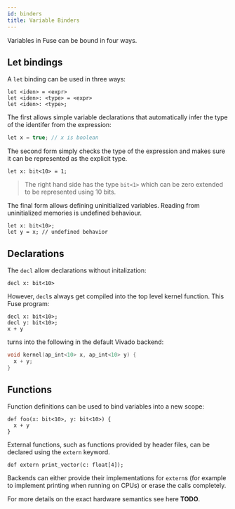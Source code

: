 ```yaml
---
id: binders
title: Variable Binders
---
```


Variables in Fuse can be bound in four ways.

## Let bindings

A `let` binding can be used in three ways:

```
let <iden> = <expr>
let <iden>: <type> = <expr>
let <iden>: <type>;
```

The first allows simple variable declarations that automatically infer the
type of the identifer from the expression:

```C
let x = true; // x is boolean
```

The second form simply checks the type of the expression and makes sure it
can be represented as the explicit type.

```
let x: bit<10> = 1;
```

> The right hand side has the type `bit<1>` which can be zero extended to be
> represented using 10 bits.

The final form allows defining uninitialized variables. Reading from uninitialized
memories is undefined behaviour.

```
let x: bit<10>;
let y = x; // undefined behavior
```

## Declarations

The `decl` allow declarations without initalization:

```
decl x: bit<10>
```

However, `decl`s always get compiled into the top level kernel function.
This Fuse program:

```
decl x: bit<10>;
decl y: bit<10>;
x + y
```

turns into the following in the default Vivado backend:

```C++
void kernel(ap_int<10> x, ap_int<10> y) {
  x + y;
}
```

## Functions

Function definitions can be used to bind variables into a new scope:

```
def foo(x: bit<10>, y: bit<10>) {
  x + y
}
```

External functions, such as functions provided by header files, can be
declared using the `extern` keyword.

```
def extern print_vector(c: float[4]);
```

Backends can either provide their implementations for `extern`s (for example
to implement printing when running on CPUs) or erase the calls completely.

For more details on the exact hardware semantics see here **TODO**.
